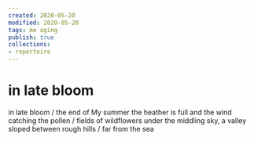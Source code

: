 ```yaml
---
created: 2020-05-20 
modified: 2020-05-20
tags: me aging
publish: true
collections: 
- repertoire
---
```


# in late bloom

in late bloom /
the end of My summer
the heather is full and the wind
catching the pollen /
fields of wildflowers
under the middling sky,
a valley sloped
between rough hills /
far from the sea
